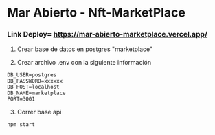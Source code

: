 # Mar Abierto - Nft-MarketPlace

### Link Deploy= https://mar-abierto-marketplace.vercel.app/

1. Crear base de datos en postgres "marketplace"

2. Crear archivo .env con la siguiente información
```
DB_USER=postgres
DB_PASSWORD=xxxxxx
DB_HOST=localhost
DB_NAME=marketplace
PORT=3001
```

3. Correr base api 
```
npm start
```

